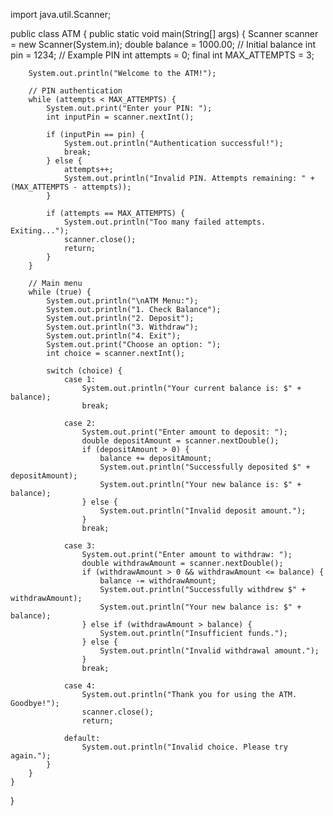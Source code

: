 import java.util.Scanner;

public class ATM {
    public static void main(String[] args) {
        Scanner scanner = new Scanner(System.in);
        double balance = 1000.00; // Initial balance
        int pin = 1234; // Example PIN
        int attempts = 0;
        final int MAX_ATTEMPTS = 3;

        System.out.println("Welcome to the ATM!");

        // PIN authentication
        while (attempts < MAX_ATTEMPTS) {
            System.out.print("Enter your PIN: ");
            int inputPin = scanner.nextInt();

            if (inputPin == pin) {
                System.out.println("Authentication successful!");
                break;
            } else {
                attempts++;
                System.out.println("Invalid PIN. Attempts remaining: " + (MAX_ATTEMPTS - attempts));
            }

            if (attempts == MAX_ATTEMPTS) {
                System.out.println("Too many failed attempts. Exiting...");
                scanner.close();
                return;
            }
        }

        // Main menu
        while (true) {
            System.out.println("\nATM Menu:");
            System.out.println("1. Check Balance");
            System.out.println("2. Deposit");
            System.out.println("3. Withdraw");
            System.out.println("4. Exit");
            System.out.print("Choose an option: ");
            int choice = scanner.nextInt();

            switch (choice) {
                case 1:
                    System.out.println("Your current balance is: $" + balance);
                    break;

                case 2:
                    System.out.print("Enter amount to deposit: ");
                    double depositAmount = scanner.nextDouble();
                    if (depositAmount > 0) {
                        balance += depositAmount;
                        System.out.println("Successfully deposited $" + depositAmount);
                        System.out.println("Your new balance is: $" + balance);
                    } else {
                        System.out.println("Invalid deposit amount.");
                    }
                    break;

                case 3:
                    System.out.print("Enter amount to withdraw: ");
                    double withdrawAmount = scanner.nextDouble();
                    if (withdrawAmount > 0 && withdrawAmount <= balance) {
                        balance -= withdrawAmount;
                        System.out.println("Successfully withdrew $" + withdrawAmount);
                        System.out.println("Your new balance is: $" + balance);
                    } else if (withdrawAmount > balance) {
                        System.out.println("Insufficient funds.");
                    } else {
                        System.out.println("Invalid withdrawal amount.");
                    }
                    break;

                case 4:
                    System.out.println("Thank you for using the ATM. Goodbye!");
                    scanner.close();
                    return;

                default:
                    System.out.println("Invalid choice. Please try again.");
            }
        }
    }
}
